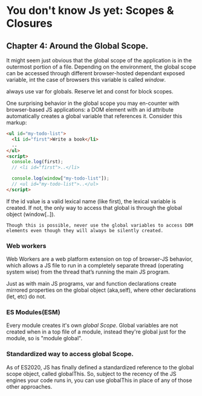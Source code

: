 # You don't know Js yet: Scopes & Closures

## Chapter 4: Around the Global Scope.
It might seem just obvious that the global scope of the application is in the outermost portion of a file. Depending on the environment, the global scope can be accessed through different browser-hosted dependant exposed variable, int the case of browsers this variable is called _window_.

always use var for globals. Reserve let and const for block scopes.

One surprising behavior in the global scope you may en-counter with browser-based JS applications: a DOM element with an id attribute automatically creates a global variable that references it. Consider this markup:

```html
<ul id="my-todo-list">
  <li id="first">Write a book</li>
  ..
</ul>
<script>
  console.log(first);
  // <li id="first">..</li>

  console.log(window["my-todo-list"]);
  // <ul id="my-todo-list">..</ul>
</script>
```
If the id value is a valid lexical name (like first), the lexical variable is created. If not, the only way to access that global is through the global object (window[..]).

    Though this is possible, never use the global variables to access DOM elements even though they will always be silently created.

### Web workers
Web Workers are a web platform extension on top of browser-JS behavior, which allows a JS file to run in a completely separate thread (operating system wise) from the thread that’s running the main JS program.

Just as with main JS programs, var and function declarations create mirrored properties on the global object (aka,self), where other declarations (let, etc) do not.

### ES Modules(ESM)
Every module creates it's own _global Scope_. Global variables are not created when in a top file of a module, instead they're global just for the module, so is "module global".

### Standardized way to access global Scope.
As of ES2020, JS has finally defined a standardized reference to the global scope object, called globalThis. So, subject to the recency of the JS engines your code runs in, you can use globalThis in place of any of those other approaches.
